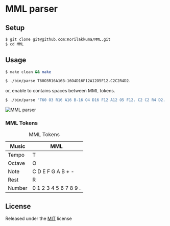 # MML parser

## Setup

```bash
$ git clone git@github.com:Korilakkuma/MML.git
$ cd MML
```

## Usage

```bash
$ make clean && make
```

```bash
$ ./bin/parse T60O3R16A16B-16O4D16F12A12O5F12.C2C2R4D2.
```

or, enable to contains spaces between MML tokens.

```bash
$ ./bin/parse 'T60 O3 R16 A16 B-16 O4 D16 F12 A12 O5 F12. C2 C2 R4 D2.'
```

![MML parser](https://user-images.githubusercontent.com/4006693/111154752-e7992100-85d6-11eb-8f7e-bd850328dc8b.gif)

### MML Tokens

<table>
  <caption>MML Tokens</caption>
  <thead><tr><th scope="col">Music</th><th scope="col">MML</th></tr></thead>
  <tbody>
  <tr><td>Tempo</td><td>T</td></tr>
  <tr><td>Octave</td><td>O</td></tr>
  <tr><td>Note</td><td>C D E F G A B + -</td></tr>
  <tr><td>Rest</td><td>R</td></tr>
  <tr><td>Number</td><td>0 1 2 3 4 5 6 7 8 9 .</td></tr>
  </tbody>
</table>

## License
  
Released under the [MIT](https://github.com/Korilakkuma/MML/blob/main/LICENSE) license
  
